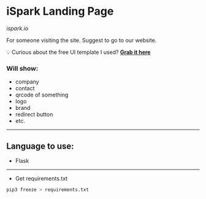 # iSpark Landing Page
*ispark.io*

For someone visiting the site. Suggest to go to our website.

💡 Curious about the free UI template I used? [**Grab it here**](https://startbootstrap.com/theme/creative)

### Will show:
- company
- contact
- qrcode of something
- logo
- brand
- redirect button
- etc.

---

## Language to use:
- Flask

---

- Get requirements.txt
```bash
pip3 freeze > requirements.txt
```